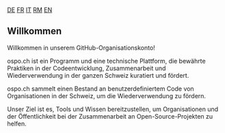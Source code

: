 [DE](./README.de.md) [FR](./README.fr.md) [IT](./README.it.md) [RM](./README.rm.md) [EN](./README.md)

## Willkommen

Willkommen in unserem GitHub-Organisationskonto!

ospo.ch ist ein Programm und eine technische Plattform, die bewährte Praktiken in der Codeentwicklung, Zusammenarbeit und Wiederverwendung in der ganzen Schweiz kuratiert und fördert.

ospo.ch sammelt einen Bestand an benutzerdefiniertem Code von Organisationen in der Schweiz, um die Wiederverwendung zu fördern.

Unser Ziel ist es, Tools und Wissen bereitzustellen, um Organisationen und der Öffentlichkeit bei der Zusammenarbeit an Open-Source-Projekten zu helfen.
